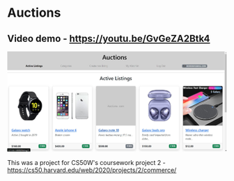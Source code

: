 # Auctions

## Video demo - https://youtu.be/GvGeZA2Btk4

![Home page](commerce\auctions\static\auctions\home.jpg 'Home page')

This was a project for CS50W's coursework project 2 - https://cs50.harvard.edu/web/2020/projects/2/commerce/
